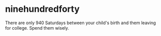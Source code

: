 ninehundredforty
================

There are only 940 Saturdays between your child's birth and them leaving for college. Spend them wisely.
